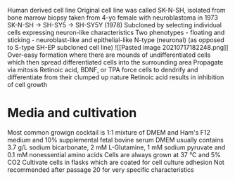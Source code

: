 Human derived cell line
Original cell line was called SK-N-SH, isolated from bone marrow biopsy taken from 4-yo female with neuroblastoma in 1973
SK-N-SH -> SH-SY5 -> SH-SY5Y (1978)
Subcloned by selecting individual cells expressing neuron-like characteristics
Two phenotypes - floating and sticking - neuroblast-like and epithelial-like
N-type (neuronal) (as opposed to S-type SH-EP subcloned cell line)
![[Pasted image 20210717182248.png]]
Over-easy formation where there are mounds of undifferentiated cells which then spread differentiated cells into the surrounding area
Propagate via mitosis
Retinoic acid, BDNF, or TPA force cells to dendrify and differentiate from their clumped up nature
Retinoic acid results in inhibition of cell growth

# Media and cultivation
Most common growign cocktail is 1:1 mixture of DMEM and Ham's F12 medium and 10% supplemental fetal bovine serum
DMEM usually contains 3.7 g/L sodium bicarbonate, 2 mM L-Glutamine, 1 mM sodium pyruvate and 0.1 mM nonessential amino acids
Cells are always grown at 37 &deg;C and 5% CO2
Cultivate cells in flasks which are coated for cell culture adhesion
Not recommended after passage 20 for very specific characteristics